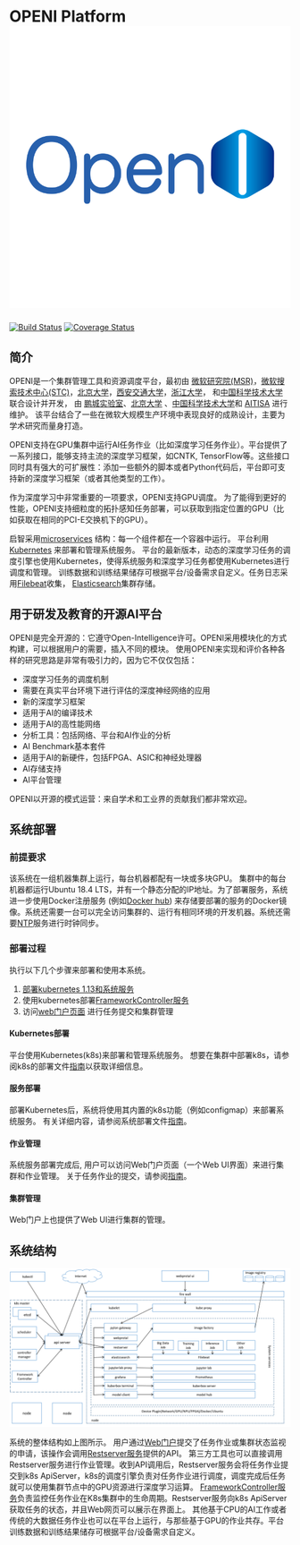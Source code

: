 # OPENI Platform ![alt text][logo]

[logo]: ./openilogo.png "OPENI"

[![Build Status](https://travis-ci.org/Microsoft/openi.svg?branch=master)](https://travis-ci.org/open-intelligence/openi)
[![Coverage Status](https://coveralls.io/repos/github/open-intelligence/openi/badge.svg?branch=master)](https://coveralls.io/github/open-intelligence/openi?branch=master)


## 简介

OPENI是一个集群管理工具和资源调度平台，最初由 [微软研究院(MSR)](https://www.microsoft.com/en-us/research/group/systems-research-group-asia/)，[微软搜索技术中心(STC)](https://www.microsoft.com/en-us/ard/company/introduction.aspx)，[北京大学](http://eecs.pku.edu.cn/EN/)，[西安交通大学](http://www.aiar.xjtu.edu.cn/)，[浙江大学](http://www.cesc.zju.edu.cn/index_e.htm)， 和[中国科学技术大学](http://eeis.ustc.edu.cn/) 联合设计并开发， 由 [鹏城实验室](http://www.pcl.ac.cn/)、[北京大学](http://idm.pku.edu.cn/) 、[中国科学技术大学](https://www.ustc.edu.cn/)和 [AITISA](http://www.aitisa.org.cn/) 进行维护。
该平台结合了一些在微软大规模生产环境中表现良好的成熟设计，主要为学术研究而量身打造。

OPENI支持在GPU集群中运行AI任务作业（比如深度学习任务作业）。平台提供了一系列接口，能够支持主流的深度学习框架，如CNTK, TensorFlow等。这些接口同时具有强大的可扩展性：添加一些额外的脚本或者Python代码后，平台即可支持新的深度学习框架（或者其他类型的工作）。


作为深度学习中非常重要的一项要求，OPENI支持GPU调度。
为了能得到更好的性能，OPENI支持细粒度的拓扑感知任务部署，可以获取到指定位置的GPU（比如获取在相同的PCI-E交换机下的GPU）。

启智采用[microservices](https://en.wikipedia.org/wiki/Microservices) 结构：每一个组件都在一个容器中运行。 
平台利用[Kubernetes](https://kubernetes.io/) 来部署和管理系统服务。
平台的最新版本，动态的深度学习任务的调度引擎也使用Kubernetes，使得系统服务和深度学习任务都使用Kubernetes进行调度和管理。 
训练数据和训练结果储存可根据平台/设备需求自定义。任务日志采用[Filebeat](https://www.elastic.co/cn/products/beats/filebeat)收集，
[Elasticsearch](https://www.elastic.co/cn/products/elasticsearch)集群存储。

## 用于研发及教育的开源AI平台

OPENI是完全开源的：它遵守Open-Intelligence许可。OPENI采用模块化的方式构建，可以根据用户的需要，插入不同的模块。 使用OPENI来实现和评价各种各样的研究思路是非常有吸引力的，因为它不仅仅包括：

* 深度学习任务的调度机制
* 需要在真实平台环境下进行评估的深度神经网络的应用
* 新的深度学习框架
* 适用于AI的编译技术
* 适用于AI的高性能网络
* 分析工具：包括网络、平台和AI作业的分析
* AI Benchmark基本套件
* 适用于AI的新硬件，包括FPGA、ASIC和神经处理器
* AI存储支持
* AI平台管理 

OPENI以开源的模式运营：来自学术和工业界的贡献我们都非常欢迎。 

## 系统部署

### 前提要求

该系统在一组机器集群上运行，每台机器都配有一块或多块GPU。
集群中的每台机器都运行Ubuntu 18.4 LTS，并有一个静态分配的IP地址。为了部署服务，系统进一步使用Docker注册服务 (例如[Docker hub](https://docs.docker.com/docker-hub/)) 来存储要部署的服务的Docker镜像。系统还需要一台可以完全访问集群的、运行有相同环境的开发机器。系统还需要[NTP](http://www.ntp.org/)服务进行时钟同步。

### 部署过程

执行以下几个步骤来部署和使用本系统。

1. [部署kubernetes 1.13和系统服务](./openi-management/README.md)
2. 使用kubernetes部署[FrameworkController服务](https://github.com/microsoft/frameworkcontroller)
3. 访问[web门户页面](./webportal/README.md) 进行任务提交和集群管理

#### Kubernetes部署

平台使用Kubernetes(k8s)来部署和管理系统服务。
想要在集群中部署k8s，请参阅k8s的部署文件[指南](./openi-management/README.md)以获取详细信息。

#### 服务部署

部署Kubernetes后，系统将使用其内置的k8s功能（例如configmap）来部署系统服务。
有关详细内容，请参阅系统部署文件[指南](./openi-management/README.md)。

#### 作业管理

系统服务部署完成后, 用户可以访问Web门户页面（一个Web UI界面）来进行集群和作业管理。
关于任务作业的提交，请参阅[指南](./user%20manual.pdf)。

#### 集群管理

Web门户上也提供了Web UI进行集群的管理。

## 系统结构

<p style="text-align: left;">
  <img src="./sysarch.png" title="System Architecture" alt="System Architecture" />
</p>

系统的整体结构如上图所示。
用户通过[Web门户](./webportal/README.md)提交了任务作业或集群状态监视的申请，该操作会调用[Restserver服务](./rest-server/README.md)提供的API。
第三方工具也可以直接调用Restserver服务进行作业管理。收到API调用后，Restserver服务会将任务作业提交到k8s ApiServer，k8s的调度引擎负责对任务作业进行调度，调度完成后任务就可以使用集群节点中的GPU资源进行深度学习运算。
[FrameworkController服务](https://github.com/microsoft/frameworkcontroller)负责监控任务作业在K8s集群中的生命周期。Restserver服务向k8s ApiServer获取任务的状态，并且Web网页可以展示在界面上。
其他基于CPU的AI工作或者传统的大数据任务作业也可以在平台上运行，与那些基于GPU的作业共存。平台训练数据和训练结果储存可根据平台/设备需求自定义。

